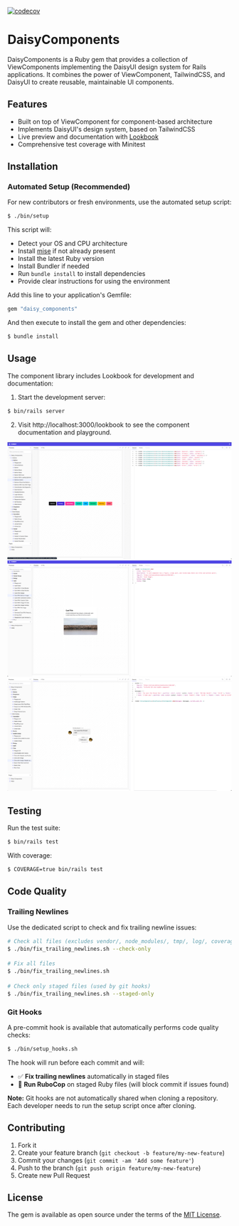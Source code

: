 [![codecov](https://codecov.io/github/Nittarab/daisy_components/graph/badge.svg?token=7ZOMOEG3U9)](https://codecov.io/github/Nittarab/daisy_components)

# DaisyComponents

DaisyComponents is a Ruby gem that provides a collection of ViewComponents implementing the DaisyUI design system for Rails applications. It combines the power of ViewComponent, TailwindCSS, and DaisyUI to create reusable, maintainable UI components.

## Features

- Built on top of ViewComponent for component-based architecture
- Implements DaisyUI's design system, based on TailwindCSS
- Live preview and documentation with [Lookbook](https://github.com/lookbook-hq/lookbook)
- Comprehensive test coverage with Minitest

## Installation

### Automated Setup (Recommended)

For new contributors or fresh environments, use the automated setup script:

```bash
$ ./bin/setup
```

This script will:
- Detect your OS and CPU architecture
- Install [mise](https://mise.jdx.dev/) if not already present
- Install the latest Ruby version
- Install Bundler if needed
- Run `bundle install` to install dependencies
- Provide clear instructions for using the environment

Add this line to your application's Gemfile:

```ruby
gem "daisy_components"
```

And then execute to install the gem and other dependencies:
```bash
$ bundle install
```

## Usage
The component library includes Lookbook for development and documentation:

1. Start the development server:
```bash
$ bin/rails server
```

2. Visit http://localhost:3000/lookbook to see the component documentation and playground.

![alt text](<docs/assets/2025-01_screeshot_1.png>)
![alt text](<docs/assets/2025-01_screeshot_2.png>)
![alt text](<docs/assets/2025-01_screeshot_3.png>)

## Testing

Run the test suite:

```bash
$ bin/rails test
```

With coverage:
```bash
$ COVERAGE=true bin/rails test
```

## Code Quality

### Trailing Newlines

Use the dedicated script to check and fix trailing newline issues:

```bash
# Check all files (excludes vendor/, node_modules/, tmp/, log/, coverage/, etc.)
$ ./bin/fix_trailing_newlines.sh --check-only

# Fix all files  
$ ./bin/fix_trailing_newlines.sh

# Check only staged files (used by git hooks)
$ ./bin/fix_trailing_newlines.sh --staged-only
```

### Git Hooks

A pre-commit hook is available that automatically performs code quality checks:

```bash
$ ./bin/setup_hooks.sh
```

The hook will run before each commit and will:
- ✅ **Fix trailing newlines** automatically in staged files
- 🔧 **Run RuboCop** on staged Ruby files (will block commit if issues found)

**Note:** Git hooks are not automatically shared when cloning a repository. Each developer needs to run the setup script once after cloning.

## Contributing

1. Fork it
2. Create your feature branch (`git checkout -b feature/my-new-feature`)
3. Commit your changes (`git commit -am 'Add some feature'`)
4. Push to the branch (`git push origin feature/my-new-feature`)
5. Create new Pull Request

## License

The gem is available as open source under the terms of the [MIT License](https://opensource.org/licenses/MIT).

